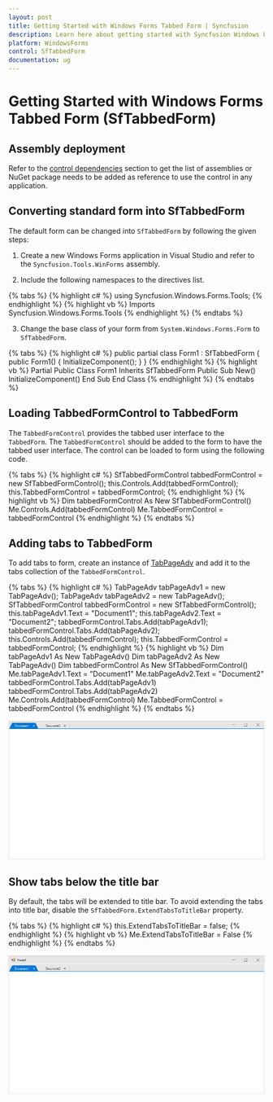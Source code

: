 ```yaml
---
layout: post
title: Getting Started with Windows Forms Tabbed Form | Syncfusion
description: Learn here about getting started with Syncfusion Windows Forms Tabbed Form (SfTabbedForm) control, its elements and more details.
platform: WindowsForms
control: SfTabbedForm
documentation: ug
---
```


# Getting Started with Windows Forms Tabbed Form (SfTabbedForm)

## Assembly deployment

Refer to the [control dependencies](https://help.syncfusion.com/windowsforms/control-dependencies#sftabbedform) section to get the list of assemblies or NuGet package needs to be added as reference to use the control in any application.

## Converting standard form into SfTabbedForm

The default form can be changed into `SfTabbedForm` by following the given steps:

1) Create a new Windows Forms application in Visual Studio and refer to the `Syncfusion.Tools.WinForms` assembly.

2) Include the following namespaces to the directives list.

{% tabs %}
{% highlight c# %}
using Syncfusion.Windows.Forms.Tools;
{% endhighlight %}
{% highlight vb %}
Imports Syncfusion.Windows.Forms.Tools
{% endhighlight %}
{% endtabs %}


3) Change the base class of your form from `System.Windows.Forms.Form` to `SfTabbedForm`.


{% tabs %}
{% highlight c# %}
public partial class Form1 : SfTabbedForm
{
    public Form1()
    {
        InitializeComponent();
    }
}
{% endhighlight %}
{% highlight vb %}
Partial Public Class Form1
	Inherits SfTabbedForm
	Public Sub New()
		InitializeComponent()
	End Sub
End Class
{% endhighlight %}
{% endtabs %}


## Loading TabbedFormControl to TabbedForm

The `TabbedFormControl` provides the tabbed user interface to the `TabbedForm`. The `TabbedFormControl` should be added to the form to have the tabbed user interface. The control can be loaded to form using the following code.

{% tabs %}
{% highlight c# %}
SfTabbedFormControl tabbedFormControl = new SfTabbedFormControl();
this.Controls.Add(tabbedFormControl);
this.TabbedFormControl = tabbedFormControl;
{% endhighlight %}
{% highlight vb %}
Dim tabbedFormControl As New SfTabbedFormControl()
Me.Controls.Add(tabbedFormControl)
Me.TabbedFormControl = tabbedFormControl
{% endhighlight %}
{% endtabs %}


## Adding tabs to TabbedForm

To add tabs to form, create an instance of [TabPageAdv](https://help.syncfusion.com/cr/windowsforms/Syncfusion.Windows.Forms.Tools.TabPageAdv.html) and add it to the tabs collection of the `TabbedFormControl`.

{% tabs %}
{% highlight c# %}
TabPageAdv tabPageAdv1 = new TabPageAdv();
TabPageAdv tabPageAdv2 = new TabPageAdv();
SfTabbedFormControl tabbedFormControl = new SfTabbedFormControl();
this.tabPageAdv1.Text = "Document1";
this.tabPageAdv2.Text = "Document2";
tabbedFormControl.Tabs.Add(tabPageAdv1);
tabbedFormControl.Tabs.Add(tabPageAdv2);
this.Controls.Add(tabbedFormControl);
this.TabbedFormControl = tabbedFormControl;
{% endhighlight %}
{% highlight vb %}
Dim tabPageAdv1 As New TabPageAdv()
Dim tabPageAdv2 As New TabPageAdv()
Dim tabbedFormControl As New SfTabbedFormControl()
Me.tabPageAdv1.Text = "Document1"
Me.tabPageAdv2.Text = "Document2"
tabbedFormControl.Tabs.Add(tabPageAdv1)
tabbedFormControl.Tabs.Add(tabPageAdv2)
Me.Controls.Add(tabbedFormControl)
Me.TabbedFormControl = tabbedFormControl
{% endhighlight %}
{% endtabs %}


![Winforms showing the added tabs in tabbed form](Getting-Started_images/Getting-Started_img1.png)

## Show tabs below the title bar

By default, the tabs will be extended to title bar. To avoid extending the tabs into title bar, disable the `SfTabbedForm.ExtendTabsToTitleBar` property.

{% tabs %}
{% highlight c# %}
this.ExtendTabsToTitleBar = false;
{% endhighlight %}
{% highlight vb %}
Me.ExtendTabsToTitleBar = False
{% endhighlight %}
{% endtabs %}


![WinForms showing the tabs below the title bar in tabbed form](Getting-Started_images/Getting-Started_img2.png)

